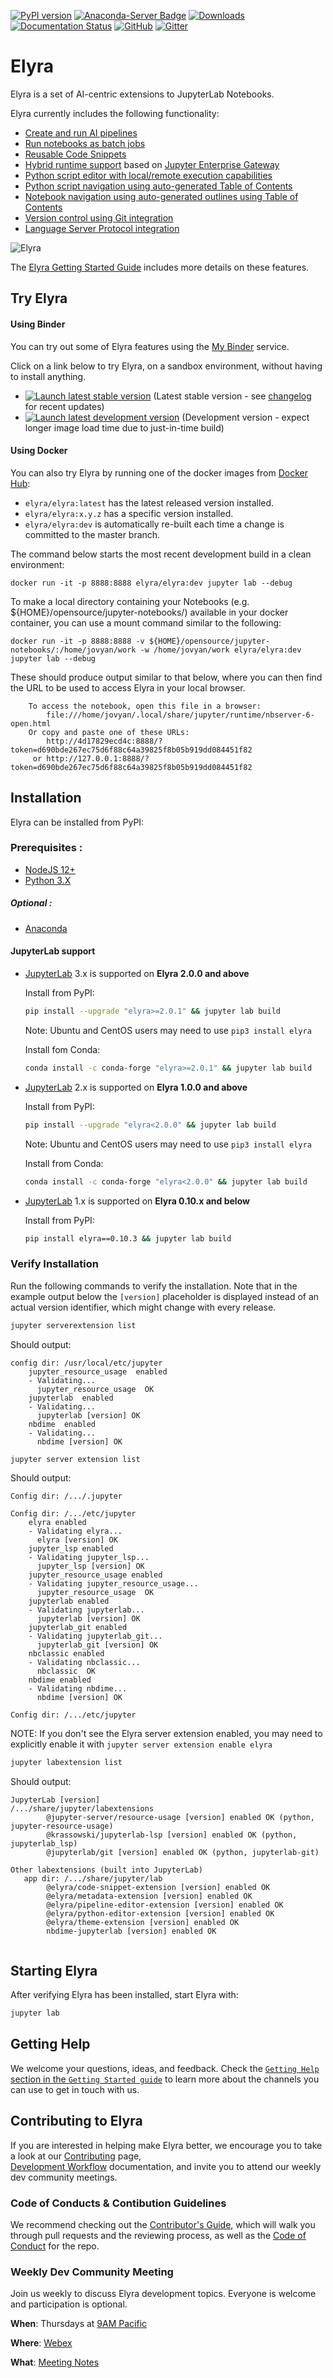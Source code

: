 <!--
{% comment %}
Copyright 2018-2021 Elyra Authors

Licensed under the Apache License, Version 2.0 (the "License");
you may not use this file except in compliance with the License.
You may obtain a copy of the License at

http://www.apache.org/licenses/LICENSE-2.0

Unless required by applicable law or agreed to in writing, software
distributed under the License is distributed on an "AS IS" BASIS,
WITHOUT WARRANTIES OR CONDITIONS OF ANY KIND, either express or implied.
See the License for the specific language governing permissions and
limitations under the License.
{% endcomment %}
-->


[![PyPI version](https://badge.fury.io/py/elyra.svg)](https://badge.fury.io/py/elyra)
[![Anaconda-Server Badge](https://anaconda.org/conda-forge/elyra/badges/version.svg)](https://anaconda.org/conda-forge/elyra)
[![Downloads](https://pepy.tech/badge/elyra)](https://pepy.tech/project/elyra)
[![Documentation Status](https://readthedocs.org/projects/elyra/badge/?version=latest)](https://elyra.readthedocs.io/en/latest/?badge=latest)
[![GitHub](https://img.shields.io/badge/issue_tracking-github-blue.svg)](https://github.com/elyra-ai/elyra/issues)
[![Gitter](https://badges.gitter.im/elyra-ai/community.svg)](https://gitter.im/elyra-ai/community?utm_source=badge&utm_medium=badge&utm_campaign=pr-badge)

# Elyra

Elyra is a set of AI-centric extensions to JupyterLab Notebooks.

Elyra currently includes the following functionality:

- [Create and run AI pipelines](https://elyra.readthedocs.io/en/latest/getting_started/overview.html#ai-pipelines-visual-editor)
- [Run notebooks as batch jobs](https://elyra.readthedocs.io/en/latest/getting_started/overview.html#ability-to-run-a-notebook-as-a-batch-job)
- [Reusable Code Snippets](https://elyra.readthedocs.io/en/latest/getting_started/overview.html#reusable-code-snippets)
- [Hybrid runtime support](https://elyra.readthedocs.io/en/latest/getting_started/overview.html#hybrid-runtime-support) based on [Jupyter Enterprise Gateway](https://github.com/jupyter/enterprise_gateway)
- [Python script editor with local/remote execution capabilities](https://elyra.readthedocs.io/en/latest/getting_started/overview.html#python-script-execution-support)
- [Python script navigation using auto-generated Table of Contents](https://elyra.readthedocs.io/en/latest/getting_started/overview.html#python-script-execution-support)
- [Notebook navigation using auto-generated outlines using Table of Contents](https://elyra.readthedocs.io/en/latest/getting_started/overview.html#notebook-navigation-using-auto-generated-table-of-contents)
- [Version control using Git integration](https://elyra.readthedocs.io/en/latest/getting_started/overview.html#version-control-using-git-integration)
- [Language Server Protocol integration](https://elyra.readthedocs.io/en/latest/getting_started/overview.html#language-server-protocol-integration)

![Elyra](docs/source/images/elyra-main-page.png)

The [Elyra Getting Started Guide](https://elyra.readthedocs.io/en/latest/getting_started/overview.html)
includes more details on these features.

## Try Elyra

#### Using Binder
You can try out some of Elyra features using the [My Binder](https://mybinder.readthedocs.io/en/latest/) service.

Click on a link below to try Elyra, on a sandbox environment, without having to install anything.

- [![Launch latest stable version](https://mybinder.org/badge_logo.svg)](https://mybinder.org/v2/gh/elyra-ai/elyra/v2.0.1?urlpath=lab/tree/binder-demo) (Latest stable version - see [changelog](/docs/source/getting_started/changelog.md) for recent updates)
- [![Launch latest development version](https://mybinder.org/badge_logo.svg)](https://mybinder.org/v2/gh/elyra-ai/elyra/master?urlpath=lab/tree/binder-demo) (Development version - expect longer image load time due to just-in-time build)

#### Using Docker

You can also try Elyra by running one of the docker images from [Docker Hub](https://hub.docker.com/r/elyra/elyra/tags):
- `elyra/elyra:latest` has the latest released version installed.
- `elyra/elyra:x.y.z` has a specific version installed.
- `elyra/elyra:dev` is automatically re-built each time a change is committed to the master branch.

The command below starts the most recent development build in a clean environment:

```
docker run -it -p 8888:8888 elyra/elyra:dev jupyter lab --debug
```

To make a local directory containing your Notebooks (e.g. ${HOME}/opensource/jupyter-notebooks/) available in your
docker container, you can use a mount command similar to the following:

```
docker run -it -p 8888:8888 -v ${HOME}/opensource/jupyter-notebooks/:/home/jovyan/work -w /home/jovyan/work elyra/elyra:dev jupyter lab --debug
```

These should produce output similar to that below, where you can then find the URL to be used
to access Elyra in your local browser.

```
    To access the notebook, open this file in a browser:
        file:///home/jovyan/.local/share/jupyter/runtime/nbserver-6-open.html
    Or copy and paste one of these URLs:
        http://4d17829ecd4c:8888/?token=d690bde267ec75d6f88c64a39825f8b05b919dd084451f82
     or http://127.0.0.1:8888/?token=d690bde267ec75d6f88c64a39825f8b05b919dd084451f82
```

## Installation
Elyra can be installed from PyPI:

### Prerequisites :
* [NodeJS 12+](https://nodejs.org/en/)
* [Python 3.X](https://www.anaconda.com/distribution/)

##### Optional :
* [Anaconda](https://www.anaconda.com/distribution/) 

#### JupyterLab support

* [JupyterLab](https://github.com/jupyterlab/jupyterlab) 3.x is supported on **Elyra 2.0.0 and above**

  Install from PyPI:
  ```bash
  pip install --upgrade "elyra>=2.0.1" && jupyter lab build
  ```

  Note: Ubuntu and CentOS users may need to use `pip3 install elyra` 

  Install fom Conda:
  ```bash
  conda install -c conda-forge "elyra>=2.0.1" && jupyter lab build
  ```

* [JupyterLab](https://github.com/jupyterlab/jupyterlab) 2.x is supported on **Elyra 1.0.0 and above**

  Install from PyPI:
  ```bash
  pip install --upgrade "elyra<2.0.0" && jupyter lab build
  ```
  Note: Ubuntu and CentOS users may need to use `pip3 install elyra`

  Install from Conda:
  ```bash
  conda install -c conda-forge "elyra<2.0.0" && jupyter lab build
  ```

* [JupyterLab](https://github.com/jupyterlab/jupyterlab) 1.x is supported on **Elyra 0.10.x and below**

  Install from PyPI:
  ```bash
  pip install elyra==0.10.3 && jupyter lab build
  ```

### Verify Installation 

Run the following commands to verify the installation. Note that in the example output below the `[version]` placeholder is displayed instead of an actual version identifier, which might change with every release.

```bash
jupyter serverextension list
```
Should output:
``` 
config dir: /usr/local/etc/jupyter
    jupyter_resource_usage  enabled 
    - Validating...
      jupyter_resource_usage  OK
    jupyterlab  enabled 
    - Validating...
      jupyterlab [version] OK
    nbdime  enabled 
    - Validating...
      nbdime [version] OK
```


```bash
jupyter server extension list
```
Should output:
```
Config dir: /.../.jupyter

Config dir: /.../etc/jupyter
    elyra enabled
    - Validating elyra...
      elyra [version] OK
    jupyter_lsp enabled
    - Validating jupyter_lsp...
      jupyter_lsp [version] OK
    jupyter_resource_usage enabled
    - Validating jupyter_resource_usage...
      jupyter_resource_usage  OK
    jupyterlab enabled
    - Validating jupyterlab...
      jupyterlab [version] OK
    jupyterlab_git enabled
    - Validating jupyterlab_git...
      jupyterlab_git [version] OK
    nbclassic enabled
    - Validating nbclassic...
      nbclassic  OK
    nbdime enabled
    - Validating nbdime...
      nbdime [version] OK

Config dir: /.../etc/jupyter
```

NOTE: If you don't see the Elyra server extension enabled, you may need to explicitly enable
it with `jupyter server extension enable elyra`

```bash
jupyter labextension list
```
Should output:
```      
JupyterLab [version]
/.../share/jupyter/labextensions
        @jupyter-server/resource-usage [version] enabled OK (python, jupyter-resource-usage)
        @krassowski/jupyterlab-lsp [version] enabled OK (python, jupyterlab_lsp)
        @jupyterlab/git [version] enabled OK (python, jupyterlab-git)

Other labextensions (built into JupyterLab)
   app dir: /.../share/jupyter/lab
        @elyra/code-snippet-extension [version] enabled OK
        @elyra/metadata-extension [version] enabled OK
        @elyra/pipeline-editor-extension [version] enabled OK
        @elyra/python-editor-extension [version] enabled OK
        @elyra/theme-extension [version] enabled OK
        nbdime-jupyterlab [version] enabled OK        
        
```

## Starting Elyra
After verifying Elyra has been installed, start Elyra with:
```bash
jupyter lab
```

## Getting Help

We welcome your questions, ideas, and feedback. Check the [`Getting Help` section in the `Getting Started guide`](https://elyra.readthedocs.io/en/latest/getting_started/getting-help.html) to learn more about the channels you can use to get in touch with us.

## Contributing to Elyra
If you are interested in helping make Elyra better, we encourage you to take a look at our 
[Contributing](CONTRIBUTING.md) page,  
[Development Workflow](https://elyra.readthedocs.io/en/latest/developer_guide/development-workflow.html)
documentation, and invite you to attend our weekly dev community meetings.

### Code of Conducts & Contibution Guidelines
We recommend checking out the [Contributor's Guide](https://github.com/elyra-ai/community/blob/master/contributing.md), which will walk you through pull requests
and the reviewing process, as well as the [Code of Conduct](https://github.com/elyra-ai/community/blob/master/code-of-conduct.md) for the repo.


### Weekly Dev Community Meeting 
Join us weekly to discuss Elyra development topics.  Everyone is welcome and participation is optional.

**When**: Thursdays at [9AM Pacific](https://www.thetimezoneconverter.com/?t=9%3A00%20am&tz=San%20Francisco&)

**Where**: [Webex](https://ibm.webex.com/meet/akchin)

**What**: [Meeting Notes](https://hackmd.io/SgvSqrWWR2248mCw2BZ5gg?both)
